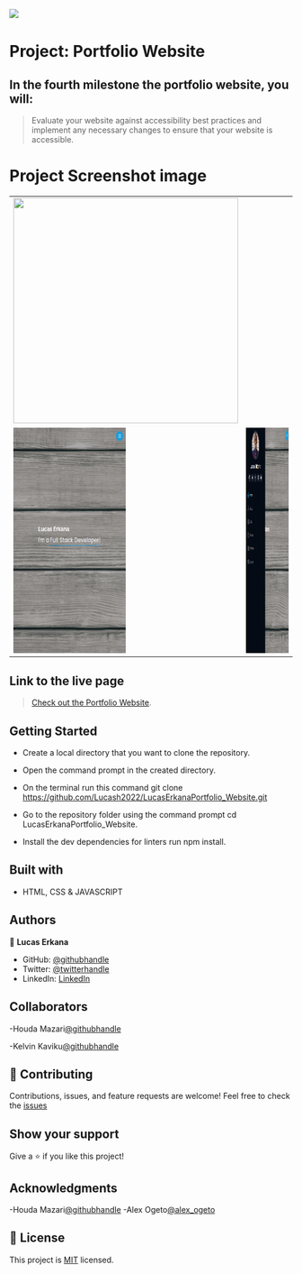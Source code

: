 ![](https://img.shields.io/badge/Microverse-blueviolet)

# Project: Portfolio Website

## In the fourth milestone the portfolio website, you will:

>Evaluate your website against accessibility best practices and implement any necessary changes to ensure that your website is accessible.

# Project Screenshot image
<table>
  <tr>
    <td>
  <img src="/images/Screenshot-PortfolioDesktop" width="400" height="400"></td>
</tr>
  <tr>
<td>
   <img src="images/Screenshot-Portfolio.png" width="200" height="400"> 
</td>
    <td><img src="/images/Screenshot-Portfolio2.png" width="200" height="400"></td>
  </tr>



</table>

## Link to the live page

> [Check out the Portfolio Website](https://lucash2022.github.io/LucasPortfolio/).

## Getting Started

- Create a local directory that you want to clone the repository.

- Open the command prompt in the created directory.

- On the terminal run this command git clone https://github.com/Lucash2022/LucasErkanaPortfolio_Website.git

- Go to the repository folder using the command prompt cd LucasErkanaPortfolio_Website.

- Install the dev dependencies for linters run npm install.

## Built with

- HTML, CSS & JAVASCRIPT 

## Authors

👤 **Lucas Erkana**

- GitHub: [@githubhandle](https://github.com/Lucash2022)
- Twitter: [@twitterhandle](https://twitter.com/@Lucas_David_22)
- LinkedIn: [LinkedIn](https://www.linkedin.com/in/lucas-erkana/)

## Collaborators
-Houda Mazari[@githubhandle](https://github.com/houdamzari)

-Kelvin Kaviku[@githubhandle](https://github.com/brainskev)

## 🤝 Contributing

Contributions, issues, and feature requests are welcome!
Feel free to check the [issues](https://github.com/Lucash2022/LucasErkanaPortfolio_Website/issues)

## Show your support

Give a ⭐️ if you like this project!

## Acknowledgments
-Houda Mazari[@githubhandle](https://github.com/houdamzari)
-Alex Ogeto[@alex_ogeto](https://github.com/Osoro254Alex)


## 📝 License

This project is [MIT](./LICENSE) licensed.


